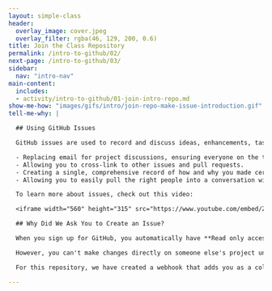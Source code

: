 ```yaml
---
layout: simple-class
header:
  overlay_image: cover.jpeg
  overlay_filter: rgba(46, 129, 200, 0.6)
title: Join the Class Repository
permalink: /intro-to-github/02/
next-page: /intro-to-github/03/
sidebar:
  nav: "intro-nav"
main-content:
  includes:
  - activity/intro-to-github/01-join-intro-repo.md
show-me-how: "images/gifs/intro/join-repo-make-issue-introduction.gif"
tell-me-why: |

  ## Using GitHub Issues

  GitHub issues are used to record and discuss ideas, enhancements, tasks, and bugs. They make collaboration easier by:

  - Replacing email for project discussions, ensuring everyone on the team (even your future team member) has the complete story.
  - Allowing you to cross-link to other issues and pull requests.
  - Creating a single, comprehensive record of how and why you made certain decisions.
  - Allowing you to easily pull the right people into a conversation with @ mentions and team mentions.

  To learn more about issues, check out this video:

  <iframe width="560" height="315" src="https://www.youtube.com/embed/Zhj46r5D0nQ" frameborder="0" allowfullscreen></iframe>

  ## Why Did We Ask You to Create an Issue?

  When you sign up for GitHub, you automatically have **Read only access** to any public repository. This means you can look around, comment on Issues and Pull Requests, and open new Issues to report bugs or request features on your favorite projects. You can also create repositories on your own account!

  However, you can't make changes directly on someone else's project unless you use a special workflow (called Fork and Pull) or they give you collaborator access.

  For this repository, we have created a webhook that adds you as a collaborator when you create an issue. If you completed the steps above, you are ready to be a collaborator on our project!

---
```

